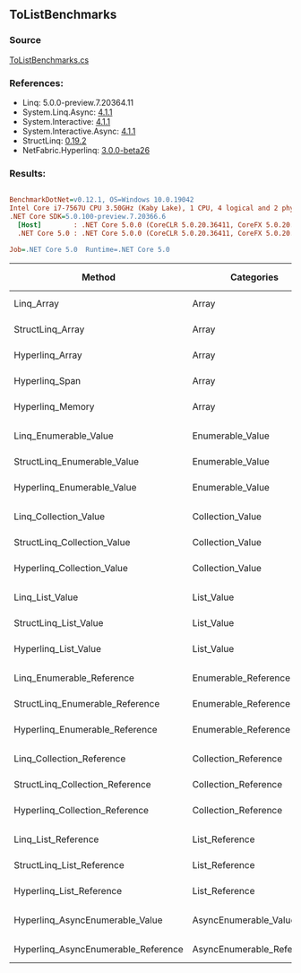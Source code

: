 ﻿## ToListBenchmarks

### Source
[ToListBenchmarks.cs](../NetFabric.Hyperlinq.Benchmarks/Benchmarks/ToListBenchmarks.cs)

### References:
- Linq: 5.0.0-preview.7.20364.11
- System.Linq.Async: [4.1.1](https://www.nuget.org/packages/System.Linq.Async/4.1.1)
- System.Interactive: [4.1.1](https://www.nuget.org/packages/System.Interactive/4.1.1)
- System.Interactive.Async: [4.1.1](https://www.nuget.org/packages/System.Interactive.Async/4.1.1)
- StructLinq: [0.19.2](https://www.nuget.org/packages/StructLinq/0.19.2)
- NetFabric.Hyperlinq: [3.0.0-beta26](https://www.nuget.org/packages/NetFabric.Hyperlinq/3.0.0-beta26)

### Results:
``` ini

BenchmarkDotNet=v0.12.1, OS=Windows 10.0.19042
Intel Core i7-7567U CPU 3.50GHz (Kaby Lake), 1 CPU, 4 logical and 2 physical cores
.NET Core SDK=5.0.100-preview.7.20366.6
  [Host]        : .NET Core 5.0.0 (CoreCLR 5.0.20.36411, CoreFX 5.0.20.36411), X64 RyuJIT
  .NET Core 5.0 : .NET Core 5.0.0 (CoreCLR 5.0.20.36411, CoreFX 5.0.20.36411), X64 RyuJIT

Job=.NET Core 5.0  Runtime=.NET Core 5.0  

```
|                              Method |                Categories | Count |        Mean |     Error |    StdDev | Ratio | RatioSD |  Gen 0 | Gen 1 | Gen 2 | Allocated |
|------------------------------------ |-------------------------- |------ |------------:|----------:|----------:|------:|--------:|-------:|------:|------:|----------:|
|                          Linq_Array |                     Array |   100 |    59.85 ns |  1.197 ns |  1.119 ns |  1.00 |    0.00 | 0.2180 |     - |     - |     456 B |
|                    StructLinq_Array |                     Array |   100 |   242.28 ns |  1.290 ns |  1.206 ns |  4.05 |    0.08 | 0.2179 |     - |     - |     456 B |
|                     Hyperlinq_Array |                     Array |   100 |    52.98 ns |  0.682 ns |  0.605 ns |  0.89 |    0.02 | 0.2334 |     - |     - |     488 B |
|                      Hyperlinq_Span |                     Array |   100 |   164.61 ns |  1.073 ns |  0.951 ns |  2.75 |    0.06 | 0.2179 |     - |     - |     456 B |
|                    Hyperlinq_Memory |                     Array |   100 |    50.23 ns |  0.482 ns |  0.427 ns |  0.84 |    0.02 | 0.2372 |     - |     - |     496 B |
|                                     |                           |       |             |           |           |       |         |        |       |       |           |
|               Linq_Enumerable_Value |          Enumerable_Value |   100 |   888.97 ns | 11.146 ns |  9.881 ns |  1.00 |    0.00 | 0.5808 |     - |     - |    1216 B |
|         StructLinq_Enumerable_Value |          Enumerable_Value |   100 |   951.98 ns |  7.191 ns |  6.727 ns |  1.07 |    0.02 | 0.2327 |     - |     - |     488 B |
|          Hyperlinq_Enumerable_Value |          Enumerable_Value |   100 |   647.87 ns |  2.565 ns |  2.142 ns |  0.73 |    0.01 | 0.2518 |     - |     - |     528 B |
|                                     |                           |       |             |           |           |       |         |        |       |       |           |
|               Linq_Collection_Value |          Collection_Value |   100 |    52.60 ns |  0.311 ns |  0.259 ns |  1.00 |    0.00 | 0.2180 |     - |     - |     456 B |
|         StructLinq_Collection_Value |          Collection_Value |   100 |   924.46 ns |  7.475 ns |  6.992 ns | 17.59 |    0.15 | 0.2327 |     - |     - |     488 B |
|          Hyperlinq_Collection_Value |          Collection_Value |   100 |    69.31 ns |  0.755 ns |  0.670 ns |  1.32 |    0.02 | 0.2333 |     - |     - |     488 B |
|                                     |                           |       |             |           |           |       |         |        |       |       |           |
|                     Linq_List_Value |                List_Value |   100 |    52.75 ns |  0.721 ns |  0.675 ns |  1.00 |    0.00 | 0.2180 |     - |     - |     456 B |
|               StructLinq_List_Value |                List_Value |   100 |   919.22 ns |  7.111 ns |  6.652 ns | 17.43 |    0.25 | 0.2327 |     - |     - |     488 B |
|                Hyperlinq_List_Value |                List_Value |   100 |    55.27 ns |  0.634 ns |  0.562 ns |  1.05 |    0.01 | 0.2180 |     - |     - |     456 B |
|                                     |                           |       |             |           |           |       |         |        |       |       |           |
|           Linq_Enumerable_Reference |      Enumerable_Reference |   100 |   673.14 ns |  6.006 ns |  5.324 ns |  1.00 |    0.00 | 0.5808 |     - |     - |    1216 B |
|     StructLinq_Enumerable_Reference |      Enumerable_Reference |   100 |   717.59 ns |  3.642 ns |  3.229 ns |  1.07 |    0.01 | 0.2327 |     - |     - |     488 B |
|      Hyperlinq_Enumerable_Reference |      Enumerable_Reference |   100 |   874.17 ns |  5.934 ns |  5.260 ns |  1.30 |    0.01 | 0.2670 |     - |     - |     560 B |
|                                     |                           |       |             |           |           |       |         |        |       |       |           |
|           Linq_Collection_Reference |      Collection_Reference |   100 |    52.25 ns |  0.665 ns |  0.622 ns |  1.00 |    0.00 | 0.2180 |     - |     - |     456 B |
|     StructLinq_Collection_Reference |      Collection_Reference |   100 |   717.29 ns |  7.228 ns |  5.643 ns | 13.69 |    0.19 | 0.2327 |     - |     - |     488 B |
|      Hyperlinq_Collection_Reference |      Collection_Reference |   100 |    64.09 ns |  0.984 ns |  0.872 ns |  1.23 |    0.01 | 0.2295 |     - |     - |     480 B |
|                                     |                           |       |             |           |           |       |         |        |       |       |           |
|                 Linq_List_Reference |            List_Reference |   100 |    52.90 ns |  0.633 ns |  0.592 ns |  1.00 |    0.00 | 0.2180 |     - |     - |     456 B |
|           StructLinq_List_Reference |            List_Reference |   100 |   767.37 ns |  5.329 ns |  4.724 ns | 14.51 |    0.23 | 0.2327 |     - |     - |     488 B |
|            Hyperlinq_List_Reference |            List_Reference |   100 |    55.45 ns |  0.854 ns |  0.799 ns |  1.05 |    0.01 | 0.2180 |     - |     - |     456 B |
|                                     |                           |       |             |           |           |       |         |        |       |       |           |
|     Hyperlinq_AsyncEnumerable_Value |     AsyncEnumerable_Value |   100 | 1,766.12 ns |  6.363 ns |  5.641 ns |     ? |       ? | 0.6332 |     - |     - |    1328 B |
|                                     |                           |       |             |           |           |       |         |        |       |       |           |
| Hyperlinq_AsyncEnumerable_Reference | AsyncEnumerable_Reference |   100 | 3,381.15 ns | 16.515 ns | 14.640 ns |     ? |       ? | 0.6447 |     - |     - |    1352 B |
